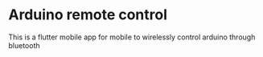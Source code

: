 # Arduino remote control
 This is a flutter mobile app for mobile to wirelessly control arduino through bluetooth
